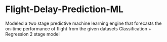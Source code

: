 # Flight-Delay-Prediction-ML
Modeled a two stage predictive machine learning engine that forecasts the on-time performance of flight from the given datasets
Classification + Regression 2 stage model
